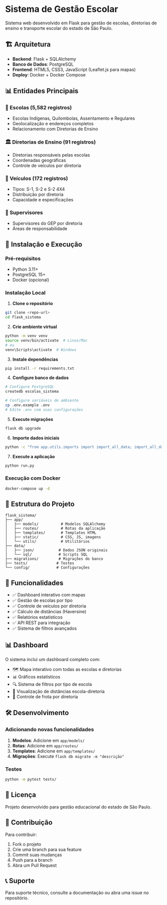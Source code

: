 # Sistema de Gestão Escolar

Sistema web desenvolvido em Flask para gestão de escolas, diretorias de ensino e transporte escolar do estado de São Paulo.

## 🏗️ Arquitetura

- **Backend**: Flask + SQLAlchemy
- **Banco de Dados**: PostgreSQL
- **Frontend**: HTML5, CSS3, JavaScript (Leaflet.js para mapas)
- **Deploy**: Docker + Docker Compose

## 📊 Entidades Principais

### 🏫 Escolas (5,582 registros)
- Escolas Indígenas, Quilombolas, Assentamento e Regulares
- Geolocalização e endereços completos
- Relacionamento com Diretorias de Ensino

### 🏛️ Diretorias de Ensino (91 registros)
- Diretorias responsáveis pelas escolas
- Coordenadas geográficas
- Controle de veículos por diretoria

### 🚗 Veículos (172 registros)
- Tipos: S-1, S-2 e S-2 4X4
- Distribuição por diretoria
- Capacidade e especificações

### 👥 Supervisores
- Supervisores do GEP por diretoria
- Áreas de responsabilidade

## 🚀 Instalação e Execução

### Pré-requisitos
- Python 3.11+
- PostgreSQL 15+
- Docker (opcional)

### Instalação Local

1. **Clone o repositório**
```bash
git clone <repo-url>
cd flask_sistema
```

2. **Crie ambiente virtual**
```bash
python -m venv venv
source venv/bin/activate  # Linux/Mac
# ou
venv\Scripts\activate  # Windows
```

3. **Instale dependências**
```bash
pip install -r requirements.txt
```

4. **Configure banco de dados**
```bash
# Configure PostgreSQL
createdb escolas_sistema

# Configure variáveis de ambiente
cp .env.example .env
# Edite .env com suas configurações
```

5. **Execute migrações**
```bash
flask db upgrade
```

6. **Importe dados iniciais**
```bash
python -c "from app.utils.imports import import_all_data; import_all_data()"
```

7. **Execute a aplicação**
```bash
python run.py
```

### Execução com Docker

```bash
docker-compose up -d
```

## 📂 Estrutura do Projeto

```
flask_sistema/
├── app/
│   ├── models/          # Modelos SQLAlchemy
│   ├── routes/          # Rotas da aplicação
│   ├── templates/       # Templates HTML
│   ├── static/          # CSS, JS, imagens
│   └── utils/           # Utilitários
├── data/
│   ├── json/           # Dados JSON originais
│   └── sql/            # Scripts SQL
├── migrations/         # Migrações do banco
├── tests/             # Testes
└── config/            # Configurações
```

## 🔧 Funcionalidades

- ✅ Dashboard interativo com mapas
- ✅ Gestão de escolas por tipo
- ✅ Controle de veículos por diretoria
- ✅ Cálculo de distâncias (Haversine)
- ✅ Relatórios estatísticos
- ✅ API REST para integração
- ✅ Sistema de filtros avançados

## 📊 Dashboard

O sistema inclui um dashboard completo com:
- 🗺️ Mapa interativo com todas as escolas e diretorias
- 📊 Gráficos estatísticos
- 🔍 Sistema de filtros por tipo de escola
- 📏 Visualização de distâncias escola-diretoria
- 🚗 Controle de frota por diretoria

## 🛠️ Desenvolvimento

### Adicionando novas funcionalidades

1. **Modelos**: Adicione em `app/models/`
2. **Rotas**: Adicione em `app/routes/`
3. **Templates**: Adicione em `app/templates/`
4. **Migrações**: Execute `flask db migrate -m "descrição"`

### Testes

```bash
python -m pytest tests/
```

## 📄 Licença

Projeto desenvolvido para gestão educacional do estado de São Paulo.

## 👥 Contribuição

Para contribuir:
1. Fork o projeto
2. Crie uma branch para sua feature
3. Commit suas mudanças
4. Push para a branch
5. Abra um Pull Request

## 📞 Suporte

Para suporte técnico, consulte a documentação ou abra uma issue no repositório.
